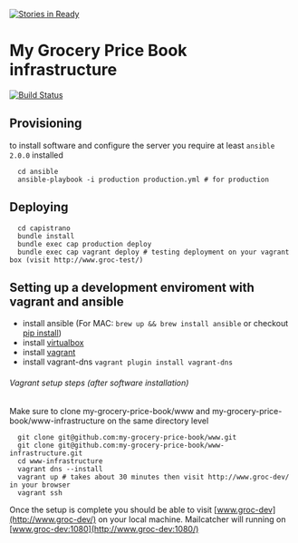[![Stories in Ready](https://badge.waffle.io/my-grocery-price-book/www-infrastructure.png?label=ready&title=Ready)](https://waffle.io/my-grocery-price-book/www-infrastructure)
# My Grocery Price Book infrastructure

[![Build Status](https://semaphoreci.com/api/v1/my-grocery-price-book/www-infrastructure/branches/master/badge.svg)](https://semaphoreci.com/my-grocery-price-book/www-infrastructure)

## Provisioning

to install software and configure the server you require at least `ansible 2.0.0` installed

```
  cd ansible
  ansible-playbook -i production production.yml # for production
```

## Deploying

```
  cd capistrano
  bundle install
  bundle exec cap production deploy
  bundle exec cap vagrant deploy # testing deployment on your vagrant box (visit http://www.groc-test/)
```

## Setting up a development enviroment with vagrant and ansible

* install ansible (For MAC: `brew up && brew install ansible` or checkout [pip install](http://docs.ansible.com/ansible/intro_installation.html#latest-releases-via-pip))
* install [virtualbox](https://www.virtualbox.org/wiki/Downloads)
* install [vagrant](https://www.vagrantup.com/downloads.html)
* install vagrant-dns `vagrant plugin install vagrant-dns`

###### Vagrant setup steps (after software installation)

Make sure to clone my-grocery-price-book/www and my-grocery-price-book/www-infrastructure on the same directory level

```shell
  git clone git@github.com:my-grocery-price-book/www.git
  git clone git@github.com:my-grocery-price-book/www-infrastructure.git
  cd www-infrastructure
  vagrant dns --install
  vagrant up # takes about 30 minutes then visit http://www.groc-dev/ in your browser
  vagrant ssh
```

Once the setup is complete you should be able to visit [www.groc-dev](http://www.groc-dev/) on your local machine.
Mailcatcher will running on [www.groc-dev:1080](http://www.groc-dev:1080/)